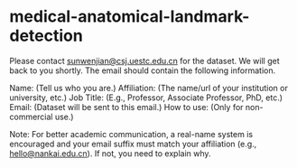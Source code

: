# medical-anatomical-landmark-detection

Please contact sunwenjian@csj.uestc.edu.cn for the dataset. We will get back to you shortly. The email should contain the following information.

Name: (Tell us who you are.)
Affiliation: (The name/url of your institution or university, etc.)
Job Title: (E.g., Professor, Associate Professor, PhD, etc.)
Email: (Dataset will be sent to this email.)
How to use: (Only for non-commercial use.)

Note: For better academic communication, a real-name system is encouraged and your email suffix must match your affiliation (e.g., hello@nankai.edu.cn). If not, you need to explain why.


